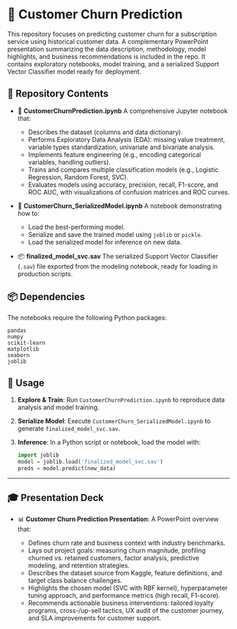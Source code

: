 # 🤖 Customer Churn Prediction

This repository focuses on predicting customer churn for a subscription service using historical customer data. A complementary PowerPoint presentation summarizing the data description, methodology, model highlights, and business recommendations is included in the repo. It contains exploratory notebooks, model training, and a serialized Support Vector Classifier model ready for deployment.

## 📂 Repository Contents

* 📝 **CustomerChurnPrediction.ipynb**
  A comprehensive Jupyter notebook that:

  * Describes the dataset (columns and data dictionary).
  * Performs Exploratory Data Analysis (EDA): missing value treatment, variable types standardization, univariate and bivariate analysis.
  * Implements feature engineering (e.g., encoding categorical variables, handling outliers).
  * Trains and compares multiple classification models (e.g., Logistic Regression, Random Forest, SVC).
  * Evaluates models using accuracy, precision, recall, F1-score, and ROC AUC, with visualizations of confusion matrices and ROC curves.

* 💾 **CustomerChurn\_SerializedModel.ipynb**
  A notebook demonstrating how to:

  * Load the best-performing model.
  * Serialize and save the trained model using `joblib` or `pickle`.
  * Load the serialized model for inference on new data.

* 📦 **finalized\_model\_svc.sav**
  The serialized Support Vector Classifier (`.sav`) file exported from the modeling notebook, ready for loading in production scripts.

## 📦 Dependencies

The notebooks require the following Python packages:

```
pandas
numpy
scikit-learn
matplotlib
seaborn
joblib
```

## 🚀 Usage

1. **Explore & Train**: Run `CustomerChurnPrediction.ipynb` to reproduce data analysis and model training.
2. **Serialize Model**: Execute `CustomerChurn_SerializedModel.ipynb` to generate `finalized_model_svc.sav`.
3. **Inference**: In a Python script or notebook, load the model with:

   ```python
   import joblib
   model = joblib.load('finalized_model_svc.sav')
   preds = model.predict(new_data)
   ```

---

## 🎓 Presentation Deck

* 📊 **Customer Churn Prediction Presentation**: A PowerPoint overview that:

  * Defines churn rate and business context with industry benchmarks.
  * Lays out project goals: measuring churn magnitude, profiling churned vs. retained customers, factor analysis, predictive modeling, and retention strategies.
  * Describes the dataset source from Kaggle, feature definitions, and target class balance challenges.
  * Highlights the chosen model (SVC with RBF kernel), hyperparameter tuning approach, and performance metrics (high recall, F1-score).
  * Recommends actionable business interventions: tailored loyalty programs, cross-/up-sell tactics, UX audit of the customer journey, and SLA improvements for customer support.
